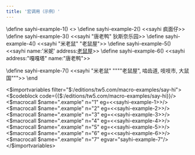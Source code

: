 ```yaml
---
title: '宏调用（示例）'
---
```


\define sayhi-example-1() <<sayhi>>
\define sayhi-example-2() <<sayhi 疯面仔>>
\define sayhi-example-3() <<sayhi "唐老鸭" 狄斯奈乐园>>
\define sayhi-example-4() <<sayhi "米老鼠" "老鼠屋">>
\define sayhi-example-5() <<sayhi name:'米妮' address:[老鼠屋](#%E8%80%81%E9%BC%A0%E5%B1%8B)>>
\define sayhi-example-6() <<sayhi address:"嘎嘎塔" name:"唐老鸭">>

\define sayhi-example-7()
<<sayhi "米老鼠" """"老鼠屋",
啮齿道,
吱吱市,
大鼠国""">>
\end

<$importvariables filter="$:/editions/tw5.com/macro-examples/say-hi">
<$codeblock code={{$:/editions/tw5.com/macro-examples/say-hi}}/>
<$macrocall $name=".example" n="1" eg=<<sayhi-example-1>>/>
<$macrocall $name=".example" n="2" eg=<<sayhi-example-2>>/>
<$macrocall $name=".example" n="3" eg=<<sayhi-example-3>>/>
<$macrocall $name=".example" n="4" eg=<<sayhi-example-4>>/>
<$macrocall $name=".example" n="5" eg=<<sayhi-example-5>>/>
<$macrocall $name=".example" n="6" eg=<<sayhi-example-6>>/>
<$macrocall $name=".example" n="7" egvar="sayhi-example-7"/>
</$importvariables>
